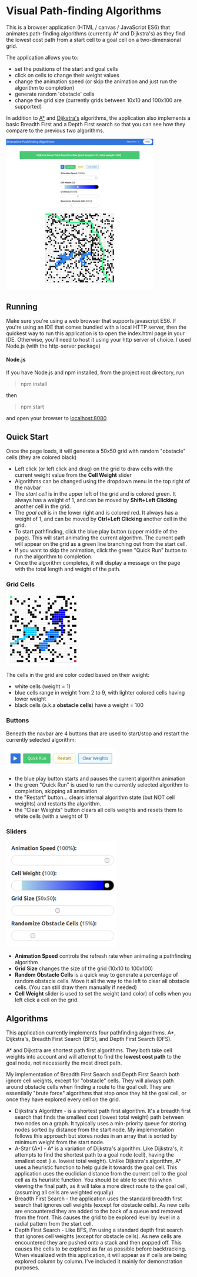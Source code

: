 Visual Path-finding Algorithms
===================================
This is a browser application (HTML / canvas / JavaScript ES6) that animates path-finding algorithms 
(currently A* and Dijkstra's) as they find the lowest cost path from a start cell to a
goal cell on a two-dimensional grid.

The application allows you to:
* set the positions of the start and goal cells
* click on cells to change their weight values 
* change the animation speed (or skip the animation and just run the algorithm to completion)
* generate random 'obstacle' cells
* change the grid size (currently grids between 10x10 and 100x100 are supported) 

In addition to [A*](https://en.wikipedia.org/wiki/A*_search_algorithm) 
and [Dijkstra's](https://en.wikipedia.org/wiki/Dijkstra%27s_algorithm) algorithms, 
the application also implements a basic Breadth First and a Depth First search so that you can see how 
they compare to the previous two algorithms.


<img src="https://github.com/strohs/visual-pathfinding-algorithms/blob/master/images/pathfinding2.png" width="400"/>



## Running
Make sure you're using a web browser that supports javascript ES6. If you're using an IDE that comes bundled with
a local HTTP server, then the quickest way to run this application is to open the index.html page in your IDE.
Otherwise, you'll need to host it using your http server of choice.  I used Node.js (with the http-server package)

#### Node.js
If you have Node.js and npm installed, from the project root directory, run
> npm install

then

> npm start

and open your browser to [localhost:8080](http://localhost:8080)





## Quick Start
Once the page loads, it will generate a 50x50 grid with random "obstacle" cells (they are colored black) 
* Left click (or left click and drag) on the grid to draw cells with the current weight value from 
the **Cell Weight** slider
* Algorithms can be changed using the dropdown menu in the top right of the navbar
* The *start cell* is in the upper left of the grid and is colored green. It always has a weight of 1, and can be 
moved by **Shift+Left Clicking** another cell in the grid.
* The *goal cell* is in the lower right and is colored red. It always has a weight of 1, and can be moved 
by **Ctrl+Left Clicking** another cell in the grid.
* To start pathfinding, click the blue play button (upper middle of the page). This will start animating the current 
algorithm. The current path will appear on the grid as a green line branching out from the start cell. 
* If you want to skip the animation, click the green "Quick Run" button to run the algorithm to completion.
* Once the algorithm completes, it will display a message on the page with the total length and weight of the path.

### Grid Cells
<img src="https://github.com/strohs/visual-pathfinding-algorithms/blob/master/images/pathfinding-grid.png" width="200"/>

The cells in the grid are color coded based on their weight:
* white cells (weight = 1)
* blue cells range in weight from 2 to 9, with lighter colored cells having lower weight
* black cells (a.k.a **obstacle cells**) have a weight = 100


### Buttons
Beneath the navbar are 4 buttons that are used to start/stop and restart the currently selected algorithm: 

<img src="https://github.com/strohs/visual-pathfinding-algorithms/blob/master/images/buttons.png" width="300"/>

* the blue play button starts and pauses the current algorithm animation
* the green "Quick Run" is used to run the currently selected algorithm to completion, skipping all animation
* the "Restart" button... clears internal algorithm state (but NOT cell weights) and restarts the algorithm.
* the "Clear Weights" button clears all cells weights and resets them to white cells (with a weight of 1)

### Sliders
<img src="https://github.com/strohs/visual-pathfinding-algorithms/blob/master/images/sliders.png" width="300"/>

* **Animation Speed** controls the refresh rate when animating a pathfinding algorithm
* **Grid Size** changes the size of the grid (10x10 to 100x100)
* **Random Obstacle Cells** is a quick way to generate a percentage of random obstacle cells. 
Move it all the way to the left to clear all obstacle cells. (You can still draw them manually if needed)  
* **Cell Weight** slider is used to set the weight (and color) of cells when you left click a cell on the grid.


## Algorithms
This application currently implements four pathfinding algorithms. A*, Dijkstra's, Breadth First Search (BFS), and 
Depth First Search (DFS).

A* and Dijkstra are shortest path first algorithms. They both take cell weights into account and will attempt to 
find the **lowest cost path** to the goal node, not necessarily the most direct path.

My implementation of Breadth First Search and Depth First Search both ignore cell weights, except for "obstacle" cells. 
They will always path around obstacle cells when finding a route to the goal cell. They are essentially
"brute force" algorithms that stop once they hit the goal cell, or once they have explored every cell on the grid. 


* Dijkstra's Algorithm - is a shortest path first algorithm. It's a breadth first search that finds the smallest 
cost (lowest total weight) path between two nodes on a graph. It typically uses a min-priority queue for storing 
nodes sorted by distance from the start node. My implementation follows this approach but stores nodes in an 
array that is sorted by minimum weight from the start node.
* A-Star (A*) - A* is a variation of Dijkstra's algorithm. Like Dijkstra's, it attempts to find the shortest path 
to a goal node (cell), having the smallest cost (i.e. lowest total weight). Unlike Dijkstra's algorithm, A* uses a 
heuristic function to help guide it towards the goal cell. This application uses the euclidian distance from the 
current cell to the goal cell as its heuristic function. You should be able to see this when viewing the final path, as
it will take a more direct route to the goal cell, (assuming all cells are weighted equally)
* Breadth First Search - the application uses the standard breadth first search that ignores cell weights (except for
obstacle cells). As new cells are encountered they are added to the back of a queue and removed from the front. This 
causes the grid to be explored level by level in a radial pattern from the start cell. 
* Depth First Search - Like BFS, I'm using a standard depth first search that ignores cell weights (except for
obstacle cells). As new cells are encountered they are pushed onto a stack and then popped off. This 
causes the cells to be explored as far as possible before backtracking. When visualized with this application, it will 
appear as if cells are being explored column by column. I've included it mainly for demonstration purposes.



